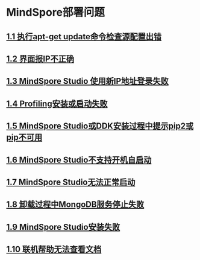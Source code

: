 # MindSpore部署问题
## [1.1 执行apt-get update命令检查源配置出错](part1-1.md)
## [1.2 界面报IP不正确](part1-2.md)
## [1.3 MindSpore Studio 使用新IP地址登录失败](part1-3.md)
## [1.4 Profiling安装或启动失败](part1-4.md)
## [1.5 MindSpore Studio或DDK安装过程中提示pip2或pip不可用](part1-5.md)
## [1.6 MindSpore Studio不支持开机自启动](part1-6.md)
## [1.7 MindSpore Studio无法正常启动](part1-7.md)
## [1.8 卸载过程中MongoDB服务停止失败](part1-8.md)
## [1.9 MindSpore Studio安装失败](part1-9.md)
## [1.10 联机帮助无法查看文档](part1-10.md)



